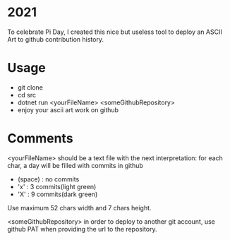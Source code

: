 # 2021
To celebrate Pi Day, I created this nice but useless tool to deploy an ASCII Art to github contribution history.

# Usage
- git clone
- cd src
- dotnet run \<yourFileName> \<someGithubRepository>
- enjoy your ascii art work on github

# Comments
\<yourFileName> should be a text file with the next interpretation:
for each char, a day will be filled with commits in github
- (space) : no commits
- 'x' : 3 commits(light green)
- 'X' : 9 commits(dark green) 

Use maximum 52 chars width and 7 chars height.

\<someGithubRepository> in order to deploy to another git account, use github PAT when providing the url to the repository.
